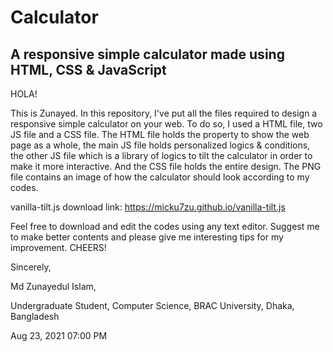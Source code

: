 # Calculator
## A responsive simple calculator made using HTML, CSS &amp; JavaScript

HOLA!

This is Zunayed. In this repository, I've put all the files required to design a responsive simple calculator on your web. To do so, I used a HTML file, two JS file and a CSS file. The HTML file holds the property to show the web page as a whole, the main JS file holds personalized logics & conditions, the other JS file which is a library of logics to tilt the calculator in order to make it more interactive. And the CSS file holds the entire design. The PNG file contains an image of how the calculator should look according to my codes.

vanilla-tilt.js download link: https://micku7zu.github.io/vanilla-tilt.js

Feel free to download and edit the codes using any text editor. Suggest me to make better contents and please give me interesting tips for my improvement. CHEERS!

Sincerely,

Md Zunayedul Islam,

Undergraduate Student, Computer Science, BRAC University, Dhaka, Bangladesh


Aug 23, 2021 07:00 PM


